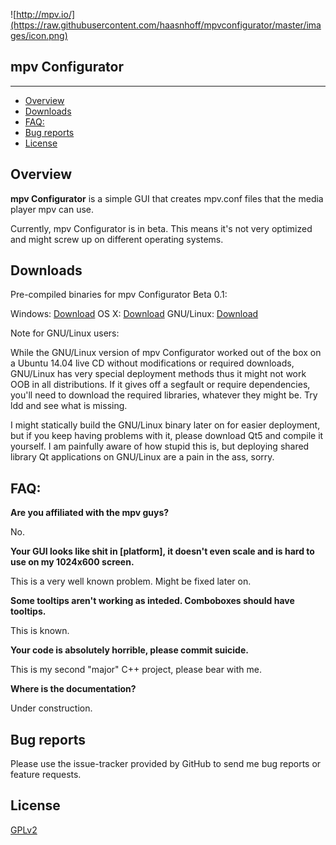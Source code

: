 ![http://mpv.io/](https://raw.githubusercontent.com/haasnhoff/mpvconfigurator/master/images/icon.png)

## mpv Configurator

--------------


* [Overview](#overview)
* [Downloads](#downloads)
* [FAQ:](#faq)
* [Bug reports](#bug-reports)
* [License](#license)

## Overview

**mpv Configurator** is a simple GUI that creates mpv.conf files that the media player mpv can use. 

Currently, mpv Configurator is in beta. This means it's not very optimized and might screw up on different operating systems. 

## Downloads

Pre-compiled binaries for mpv Configurator Beta 0.1:

Windows: [Download](https://drive.google.com/file/d/0B0wpFgllrtRCaFZEWnpQckh2Qm8/view?usp=sharing)
OS X: [Download](https://drive.google.com/file/d/0B0wpFgllrtRCVThxTzRyczFLTGs/view?usp=sharing)
GNU/Linux: [Download](https://drive.google.com/file/d/0B0wpFgllrtRCdXF0RU0tdkkzUGs/view?usp=sharing)

Note for GNU/Linux users:

While the GNU/Linux version of mpv Configurator worked out of the box on a Ubuntu 14.04 live CD without modifications or required downloads, GNU/Linux has very special deployment methods thus it might not work OOB in all distributions. If it gives off a segfault or require dependencies, you'll need to download the required libraries, whatever they might be. Try ldd and see what is missing.

I might statically build the GNU/Linux binary later on for easier deployment, but if you keep having problems with it, please download Qt5 and compile it yourself. I am painfully aware of how stupid this is, but deploying shared library Qt applications on GNU/Linux are a pain in the ass, sorry.

## FAQ:

**Are you affiliated with the mpv guys?**

No.

**Your GUI looks like shit in [platform], it doesn't even scale and is hard to use on my 1024x600 screen.**

This is a very well known problem. Might be fixed later on.

**Some tooltips aren't working as inteded. Comboboxes should have tooltips.**

This is known.

**Your code is absolutely horrible, please commit suicide.**

This is my second "major" C++ project, please bear with me. 

**Where is the documentation?**

Under construction.

## Bug reports

Please use the issue-tracker provided by GitHub to send me bug
reports or feature requests.

## License 

[GPLv2](https://github.com/haasnhoff/mpvconfigurator/blob/master/LICENSE)